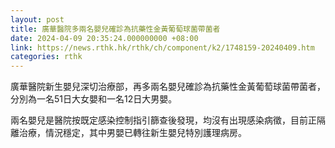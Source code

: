 ```yaml
---
layout: post
title: 廣華醫院多兩名嬰兒確診為抗藥性金黃葡萄球菌帶菌者
date: 2024-04-09 20:35:24.000000000 +08:00
link: https://news.rthk.hk/rthk/ch/component/k2/1748159-20240409.htm
categories: rthk
---
```


廣華醫院新生嬰兒深切治療部，再多兩名嬰兒確診為抗藥性金黃葡萄球菌帶菌者，分別為一名51日大女嬰和一名12日大男嬰。

兩名嬰兒是醫院按既定感染控制指引篩查後發現，均沒有出現感染病徵，目前正隔離治療，情況穩定，其中男嬰已轉往新生嬰兒特別護理病房。
